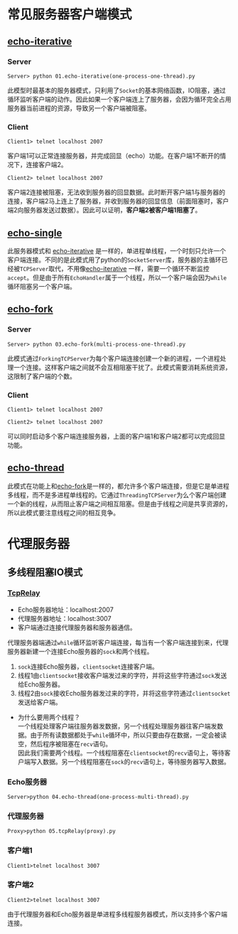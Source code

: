 # 常见服务器客户端模式

## [echo-iterative](./01.echo-iterative(one-process-one-thread).py)

### Server
```
Server> python 01.echo-iterative(one-process-one-thread).py
```
此模型时最基本的服务器模式，只利用了`Socket`的基本网络函数，IO阻塞，通过循环监听客户端的动作。因此如果一个客户端连上了服务器，会因为循环完全占用服务器当前进程的资源，导致另一个客户端被阻塞。

### Client
```
Client1> telnet localhost 2007
```
客户端1可以正常连接服务器，并完成回显（echo）功能。在客户端1不断开的情况下，连接客户端2。
```
Client2> telnet localhost 2007
```
客户端2连接被阻塞，无法收到服务器的回显数据。此时断开客户端1与服务器的连接，客户端2马上连上了服务器，并收到服务器的回显信息（前面阻塞时，客户端2向服务器发送过数据）。因此可以证明，**客户端2被客户端1阻塞了**。

## [echo-single](./02.echo-single(one-process-one-thread).py)

此服务器模式和 [echo-iterative](./01.echo-iterative(one-process-one-thread).py) 是一样的，单进程单线程，一个时刻只允许一个客户端连接。不同的是此模式用了python的`SocketServer`库，服务器的主循环已经被`TCPServer`取代，不用像[echo-iterative](./01.echo-iterative(one-process-one-thread).py) 一样，需要一个循环不断监控`accept`。但是由于所有`EchoHandler`属于一个线程，所以一个客户端会因为`while`循环阻塞另一个客户端。

## [echo-fork](./03.echo-fork(multi-process-one-thread).py)

### Server
```
Server> python 03.echo-fork(multi-process-one-thread).py
```
此模式通过`ForkingTCPServer`为每个客户端连接创建一个新的进程，一个进程处理一个连接。这样客户端之间就不会互相阻塞干扰了。此模式需要消耗系统资源，这限制了客户端的个数。

### Client
```
Client1> telnet localhost 2007
```
```
Client2> telnet localhost 2007
```
可以同时启动多个客户端连接服务器，上面的客户端1和客户端2都可以完成回显功能。

## [echo-thread](./04.echo-thread(one-process-multi-thread).py)

此模式在功能上和[echo-fork](./03.echo-fork(multi-process-one-thread).py)是一样的，都允许多个客户端连接，但是它是单进程多线程，而不是多进程单线程的。它通过`ThreadingTCPServer`为么个客户端创建一个新的线程，从而阻止客户端之间相互阻塞。但是由于线程之间是共享资源的，所以此模式要注意线程之间的相互竞争。

# 代理服务器
## 多线程阻塞IO模式
### [TcpRelay](./05.tcpRelay(proxy).py)

- Echo服务器地址：localhost:2007
- 代理服务器地址：localhost:3007
- 客户端通过连接代理服务器和服务器通信。

代理服务器端通过`while`循环监听客户端连接，每当有一个客户端连接到来，代理服务器新建一个连接Echo服务器的`sock`和两个线程。
1. `sock`连接Echo服务器，`clientsocket`连接客户端。
2. 线程1由`clientsocket`接收客户端发过来的字符，并将这些字符通过`sock`发送给Echo服务器。
3. 线程2由`sock`接收Echo服务器发过来的字符，并将这些字符通过`clientsocket`发送给客户端。

* 为什么要用两个线程？<br>
一个线程处理客户端往服务器发数据，另一个线程处理服务器往客户端发数据。由于所有读数据都处于`while`循环中，所以只要由存在数据，一定会被读空，然后程序被阻塞在`recv`语句。<br>
因此我们需要两个线程。一个线程阻塞在`clientsocket`的`recv`语句上，等待客户端写入数据。另一个线程阻塞在`sock`的`recv`语句上，等待服务器写入数据。

### Echo服务器
```
Server>python 04.echo-thread(one-process-multi-thread).py
```
### 代理服务器
```
Proxy>python 05.tcpRelay(proxy).py
```
### 客户端1
```
Client1>telnet localhost 3007
```
### 客户端2
```
Client2>telnet localhost 3007
```
由于代理服务器和Echo服务器是单进程多线程服务器模式，所以支持多个客户端连接。
